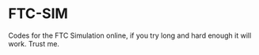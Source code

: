 # FTC-SIM
Codes for the FTC Simulation online, if you try long and hard enough it will work. Trust me. 
